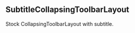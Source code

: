 SubtitleCollapsingToolbarLayout
-------------------------------

Stock CollapsingToolbarLayout with subtitle.
